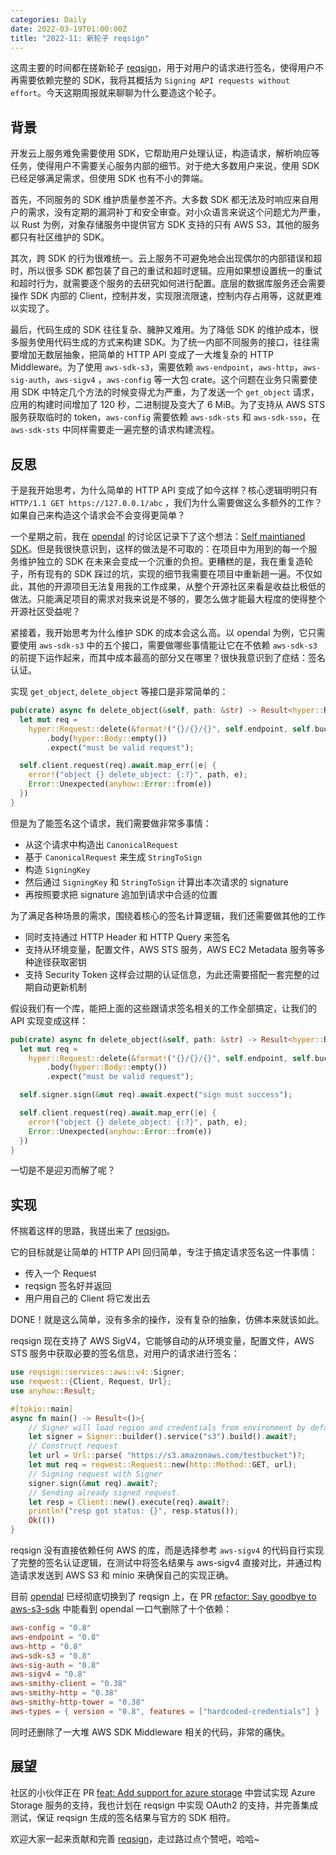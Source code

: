 ```yaml
---
categories: Daily
date: 2022-03-19T01:00:00Z
title: "2022-11: 新轮子 reqsign"
---
```


这周主要的时间都在搓新轮子 [reqsign](https://github.com/Xuanwo/reqsign)，用于对用户的请求进行签名，使得用户不再需要依赖完整的 SDK，我将其概括为 `Signing API requests without effort`。今天这期周报就来聊聊为什么要造这个轮子。

## 背景

开发云上服务难免需要使用 SDK，它帮助用户处理认证，构造请求，解析响应等任务，使得用户不需要关心服务内部的细节。对于绝大多数用户来说，使用 SDK 已经足够满足需求，但使用 SDK 也有不小的弊端。

首先，不同服务的 SDK 维护质量参差不齐。大多数 SDK 都无法及时响应来自用户的需求，没有定期的漏洞补丁和安全审查。对小众语言来说这个问题尤为严重，以 Rust 为例，对象存储服务中提供官方 SDK 支持的只有 AWS S3，其他的服务都只有社区维护的 SDK。

其次，跨 SDK 的行为很难统一。云上服务不可避免地会出现偶尔的内部错误和超时，所以很多 SDK 都包装了自己的重试和超时逻辑。应用如果想设置统一的重试和超时行为，就需要逐个服务的去研究如何进行配置。底层的数据库服务还会需要操作 SDK 内部的 Client，控制并发，实现限流限速，控制内存占用等，这就更难以实现了。

最后，代码生成的 SDK 往往复杂、臃肿又难用。为了降低 SDK 的维护成本，很多服务使用代码生成的方式来构建 SDK。为了统一内部不同服务的接口，往往需要增加无数层抽象，把简单的 HTTP API 变成了一大堆复杂的 HTTP Middleware。为了使用 `aws-sdk-s3`，需要依赖 `aws-endpoint`，`aws-http`，`aws-sig-auth`，`aws-sigv4` ，`aws-config` 等一大包 crate。这个问题在业务只需要使用 SDK 中特定几个方法的时候变得尤为严重，为了发送一个 `get_object` 请求，应用的构建时间增加了 120 秒，二进制提及变大了 6 MiB。为了支持从 AWS STS 服务获取临时的 token，`aws-config` 需要依赖 `aws-sdk-sts` 和 `aws-sdk-sso`，在 `aws-sdk-sts` 中同样需要走一遍完整的请求构建流程。

## 反思

于是我开始思考，为什么简单的 HTTP API 变成了如今这样？核心逻辑明明只有 `HTTP/1.1 GET https://127.0.0.1/abc` ，我们为什么需要做这么多额外的工作？如果自己来构造这个请求会不会变得更简单？

一个星期之前，我在 [opendal](https://github.com/datafuselabs/opendal) 的讨论区记录下了这个想法：[Self maintianed SDK](https://github.com/datafuselabs/opendal/discussions/139)。但是我很快意识到，这样的做法是不可取的：在项目中为用到的每一个服务维护独立的 SDK 在未来会变成一个沉重的负担。更糟糕的是，我在重复造轮子，所有现有的 SDK 踩过的坑，实现的细节我需要在项目中重新趟一遍。不仅如此，其他的开源项目无法复用我的工作成果，从整个开源社区来看是收益比极低的做法。只能满足项目的需求对我来说是不够的，要怎么做才能最大程度的使得整个开源社区受益呢？

紧接着，我开始思考为什么维护 SDK 的成本会这么高。以 opendal 为例，它只需要使用 `aws-sdk-s3` 中的五个接口，需要做哪些事情能让它在不依赖 `aws-sdk-s3` 的前提下运作起来，而其中成本最高的部分又在哪里？很快我意识到了症结：签名认证。

实现 `get_object`, `delete_object` 等接口是非常简单的：

```rust
pub(crate) async fn delete_object(&self, path: &str) -> Result<hyper::Response<hyper::Body>> {
  let mut req =
    hyper::Request::delete(&format!("{}/{}/{}", self.endpoint, self.bucket, path))
        .body(hyper::Body::empty())
        .expect("must be valid request");

  self.client.request(req).await.map_err(|e| {
    error!("object {} delete_object: {:?}", path, e);
    Error::Unexpected(anyhow::Error::from(e))
  })
}
```

但是为了能签名这个请求，我们需要做非常多事情：

- 从这个请求中构造出 `CanonicalRequest`
- 基于 `CanonicalRequest` 来生成 `StringToSign`
- 构造 `SigningKey`
- 然后通过 `SigningKey` 和 `StringToSign` 计算出本次请求的 signature
- 再按照要求把 signature 追加到请求中合适的位置

为了满足各种场景的需求，围绕着核心的签名计算逻辑，我们还需要做其他的工作

- 同时支持通过 HTTP Header 和 HTTP Query 来签名
- 支持从环境变量，配置文件，AWS STS 服务，AWS EC2 Metadata 服务等多种途径获取密钥
- 支持 Security Token 这样会过期的认证信息，为此还需要搭配一套完整的过期自动更新机制

假设我们有一个库，能把上面的这些跟请求签名相关的工作全部搞定，让我们的 API 实现变成这样：

```rust
pub(crate) async fn delete_object(&self, path: &str) -> Result<hyper::Response<hyper::Body>> {
  let mut req =
    hyper::Request::delete(&format!("{}/{}/{}", self.endpoint, self.bucket, path))
        .body(hyper::Body::empty())
        .expect("must be valid request");

  self.signer.sign(&mut req).await.expect("sign must success");

  self.client.request(req).await.map_err(|e| {
    error!("object {} delete_object: {:?}", path, e);
    Error::Unexpected(anyhow::Error::from(e))
  })
}
```

一切是不是迎刃而解了呢？

## 实现

怀揣着这样的思路，我搓出来了 [reqsign](https://github.com/Xuanwo/reqsign)。

它的目标就是让简单的 HTTP API 回归简单，专注于搞定请求签名这一件事情：

- 传入一个 Request
- reqsign 签名好并返回
- 用户用自己的 Client 将它发出去

DONE！就是这么简单，没有多余的操作，没有复杂的抽象，仿佛本来就该如此。

reqsign 现在支持了 AWS SigV4，它能够自动的从环境变量，配置文件，AWS STS 服务中获取必要的签名信息，对用户的请求进行签名：

```rust
use reqsign::services::aws::v4::Signer;
use reqwest::{Client, Request, Url};
use anyhow::Result;

#[tokio::main]
async fn main() -> Result<()>{
    // Signer will load region and credentials from environment by default.
    let signer = Signer::builder().service("s3").build().await?;
    // Construct request
    let url = Url::parse( "https://s3.amazonaws.com/testbucket")?;
    let mut req = reqwest::Request::new(http::Method::GET, url);
    // Signing request with Signer
    signer.sign(&mut req).await?;
    // Sending already signed request.
    let resp = Client::new().execute(req).await?;
    println!("resp got status: {}", resp.status());
    Ok(())
}
```

reqsign 没有直接依赖任何 AWS 的库，而是选择参考 `aws-sigv4` 的代码自行实现了完整的签名认证逻辑，在测试中将签名结果与 aws-sigv4 直接对比，并通过构造请求发送到 AWS S3 和 minio 来确保自己的实现正确。

目前 [opendal](https://github.com/datafuselabs/opendal) 已经彻底切换到了 reqsign 上，在 PR [refactor: Say goodbye to aws-s3-sdk](https://github.com/datafuselabs/opendal/pull/152) 中能看到 opendal 一口气删除了十个依赖：

```toml
aws-config = "0.8"
aws-endpoint = "0.8"
aws-http = "0.8"
aws-sdk-s3 = "0.8"
aws-sig-auth = "0.8"
aws-sigv4 = "0.8"
aws-smithy-client = "0.38"
aws-smithy-http = "0.38"
aws-smithy-http-tower = "0.38"
aws-types = { version = "0.8", features = ["hardcoded-credentials"] }
```

同时还删除了一大堆 AWS SDK Middleware 相关的代码，非常的痛快。

## 展望

社区的小伙伴正在 PR [feat: Add support for azure storage](https://github.com/Xuanwo/reqsign/pull/29) 中尝试实现 Azure Storage 服务的支持，我也计划在 reqsign 中实现 OAuth2 的支持，并完善集成测试，保证 reqsign 生成的签名结果与官方的 SDK 相符。

欢迎大家一起来贡献和完善 [reqsign](https://github.com/Xuanwo/reqsign)，走过路过点个赞吧，哈哈~
